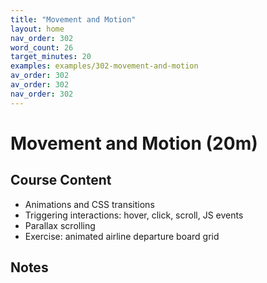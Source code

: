 ```yaml
---
title: "Movement and Motion"
layout: home
nav_order: 302
word_count: 26
target_minutes: 20
examples: examples/302-movement-and-motion
av_order: 302
av_order: 302
nav_order: 302
---
```

# Movement and Motion (20m)

## Course Content

- Animations and CSS transitions
- Triggering interactions: hover, click, scroll, JS events
- Parallax scrolling
- Exercise: animated airline departure board grid

## Notes













